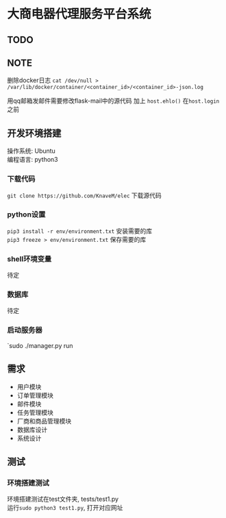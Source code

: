 # 大商电器代理服务平台系统

## TODO

## NOTE
删除docker日志 `cat /dev/null > /var/lib/docker/container/<container_id>/<container_id>-json.log`

用qq邮箱发邮件需要修改flask-mail中的源代码
加上 `host.ehlo()` 在`host.login`之前

## 开发环境搭建
操作系统: Ubuntu  
编程语言: python3  

### 下载代码
`git clone https://github.com/KnaveM/elec`  下载源代码

### python设置
`pip3 install -r env/environment.txt`  安装需要的库  
`pip3 freeze > env/environment.txt`  保存需要的库

### shell环境变量
待定

### 数据库
待定

### 启动服务器
`sudo ./manager.py run

## 需求
- 用户模块
- 订单管理模块
- 邮件模块
- 任务管理模块
- 厂商和商品管理模块
- 数据库设计
- 系统设计

## 测试
### 环境搭建测试
环境搭建测试在test文件夹, tests/test1.py  
运行`sudo python3 test1.py`, 打开对应网址